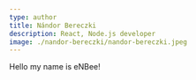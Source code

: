 ```yaml
---
type: author
title: Nándor Bereczki
description: React, Node.js developer
image: ./nandor-bereczki/nandor-bereczki.jpeg
---
```


Hello my name is eNBee!
